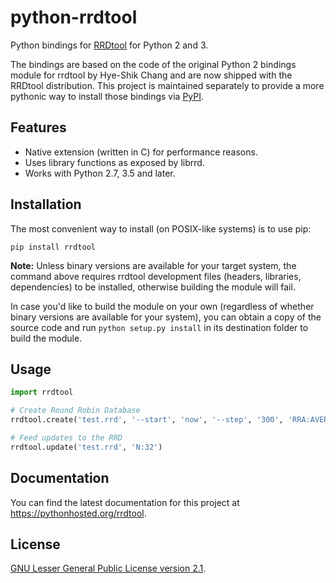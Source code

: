 # python-rrdtool

Python bindings for [RRDtool](https://oss.oetiker.ch/rrdtool) for Python 2 and 3.

The bindings are based on the code of the original Python 2 bindings module for rrdtool by Hye-Shik Chang and are now shipped with the RRDtool distribution. This project is maintained separately to provide a more pythonic way to install those bindings via [PyPI](https://pypi.org).

## Features

* Native extension (written in C) for performance reasons.
* Uses library functions as exposed by librrd.
* Works with Python 2.7, 3.5 and later.

## Installation

The most convenient way to install (on POSIX-like systems) is to use pip:

```shell
pip install rrdtool
```

**Note:** Unless binary versions are available for your target system, the command above requires rrdtool development files (headers, libraries, dependencies) to be installed, otherwise building the module will fail.

In case you'd like to build the module on your own (regardless of whether binary versions are available for your system), you can obtain a copy of the source code and run `python setup.py install` in its destination folder to build the module.

## Usage

```python
import rrdtool

# Create Round Robin Database
rrdtool.create('test.rrd', '--start', 'now', '--step', '300', 'RRA:AVERAGE:0.5:1:1200', 'DS:temp:GAUGE:600:-273:5000')

# Feed updates to the RRD
rrdtool.update('test.rrd', 'N:32')
```

## Documentation

You can find the latest documentation for this project at <https://pythonhosted.org/rrdtool>.

## License

[GNU Lesser General Public License version 2.1](https://opensource.org/licenses/LGPL-2.1).
